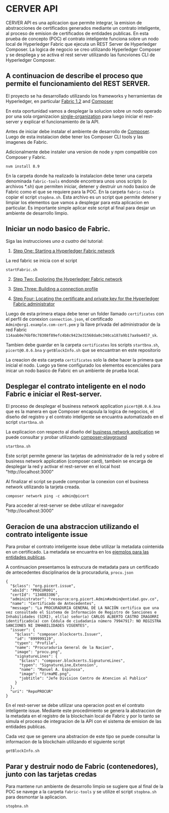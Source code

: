 # CERVER API

CERVER API es una aplicacion que permite integrar, la emision de abstracciones de certificados generados mediante un contrato inteligente, al proceso de emision de certificados de entidades publicas. En esta prueba de concepto (POC) el contrato inteligente funciona sobre un nodo local de Hyperledger Fabric que ejecuta un REST Server de Hyperledger Composer. La logica de negocio se creo utilizando Hyperledger Composer y se despliega y se activa el rest server utilizando las funcviones CLI de Hyperledger Composer. 

A continuacion de describe el proceso que permite el funcionamiento del REST SERVER.
-----
El proyecto se ha desarrollado utilizando los frameworks y herramientas de Hyperledger, en particular [Fabric 1.2](https://hyperledger-fabric.readthedocs.io/en/release-1.2/) and [Composer](https://hyperledger.github.io/composer/latest/introduction/introduction)  

En esta oportunidad vamos a desplegar la solucion sobre un nodo operado por una sola organizacion [single-organization](https://hyperledger.github.io/composer/latest/tutorials/deploy-to-fabric-single-org) para luego iniciar el rest-server y explicar el funcionamiento de la API.

Antes de iniciar debe instalar el ambiente de desarrollo de [Composer](https://hyperledger.github.io/composer/latest/installing/development-tools). Luego de esta instalacion debe tener los Composer CLI tools y las imagenes de Fabric.

Adicionalmente debe instaler una version de node y npm compatible con Composer y Fabric.
`````
nvm install 8.9
`````
En la carpeta donde ha realizado la instalacion debe tener una carpeta denominada `fabric-tools` endonde encontrara unos unos scripts (o archivos *.sh) que permiten iniciar, detener y destruir un nodo basico de Fabric como el que se requiere para la POC. En la carpeta `fabric-tools` copiar el script `stopbna.sh`. Esta archivo es un script que permite detener y limpiar los elementos que vamos a desplegar para esta aplicacion en particular. Es importante simple aplicar este script al final para desjar un ambiente de desarrollo limpio.

## Iniciar un nodo basico de Fabric.

Siga las instrucciones *uno a cuatro* del tutorial: 

1. [Step One: Starting a Hyperledger Fabric network](https://hyperledger.github.io/composer/latest/tutorials/deploy-to-fabric-single-org)

La red fabric se inicia con el script 

`````
startFabric.sh
`````

2. [Step Two: Exploring the Hyperledger Fabric network](https://hyperledger.github.io/composer/latest/tutorials/deploy-to-fabric-single-org)

3. [Step Three: Building a connection profile](https://hyperledger.github.io/composer/latest/tutorials/deploy-to-fabric-single-org)

4. [Step Four: Locating the certificate and private key for the Hyperledger Fabric administrator](https://hyperledger.github.io/composer/latest/tutorials/deploy-to-fabric-single-org)

Luego de esta primera etapa debe tener un folder llamado `certificates` con el perfil de conexion `connection.json`, el certificado `Admin@org1.example.com-cert.pem` y la llave privada del administrador de la red Fabric `114aab0e76bf0c78308f89efc4b8c9423e31568da0c340ca187a9b17aa9a4457_sk`.

Tambien debe guardar en la carpeta `certificates` los scripts `startbna.sh`, `picert@0.0.6.bna` y `getBlockInfo.sh` que se encuantran en este repositorio

La creacion de esta carpeta `certificates` solo la debe hacer la primera que inicial el nodo. Luego ya tiene configurado los elementos escenciales para inicar un nodo basico de Fabric en un ambiente de prueba local.

## Desplegar el contrato inteligente en el nodo Fabric e iniciar el Rest-server.

El proceso de desplegar el business network application `picert@0.0.6.bna` que es la manera en que Composer encapsula la logica de negocios, el diseño del registro y el contrato inteligente se encuantra automatizado en el script `startbna.sh`

La explicacion con respecto al diseño del [business network application](https://github.com/linkingdatasas/CERVER/tree/master/API/BusinessNetworkApp) se puede consultar y probar utilizando [composer-playground](https://composer-playground.mybluemix.net)

`````
startbna.sh
`````
Este script permite generar las tarjetas de administrador de la red y sobre el business network application  (composer card), tambein se encarga de desplegar la red y activar el rest-server en el local host "http://localhost:3000"

Al finalizar el script se puede comprobar la conexion con el business network utilizando la tarjeta creada.

`````
composer network ping -c admin@picert
`````
Para acceder al rest-server se debe utilizar el navegador "http://localhost:3000"

## Geracion de una abstraccion utilizando el contrato inteligente issue

Para probar el contrato inteligente issue debe utilizar la metadata cointenida en un certificado. La metadata se encuantra en los [ejemplos para las entidades publicas](https://github.com/linkingdatasas/CERVER/tree/master/Verificador/JSONEx).

A continuacion presentamos la estrucura de metadata para un certificado de antecedentes disciplinarios de la procuraduria, `procu.json`

```
{
  "$class": "org.picert.issue",
  "absId": "PROCUR001",
  "certId": "134083306",
  "administrator": "resource:org.picert.Admin#admin@entidad.gov.co",
  "name": "Certificado de Antecedentes",
  "message": "La PROCURADURIA GENERAL DE LA NACIÓN certifica que una vez consultado el Sistema de Información de Registro de Sanciones e Inhabilidades (SIRI), el(la) señor(a) CARLOS ALBERTO CASTRO IRAGORRI identificado(a) con Cédula de ciudadanía número 79947917: NO REGISTRA SANCIONES NI INHABILIDADES VIGENTES",
  "issuer": {
    "$class": "composer.blockcerts.Issuer",
    "id": "899999119",
    "typen": "Profile",
    "name": "Procuraduria General de la Nacion",
    "image": "procu.png",
    "signatureLines": {
      "$class": "composer.blockcerts.SignatureLines",
      "typen": "SignatureLine,Extension",
      "name": "Manuel A. Espinosa",
      "image": "firmaME.png",
      "jobtitle": "Jefe Division Centro de Atencion al Publico"
    }
  },
  "uri": "RepoPROCUR"
}
```

En el rest-server se debe utilizar una operacion post en el contrato inteligente issue. Mediante este procedimiento se genera la abstraccion de la metadata en el registro de la blockchain local de Fabric y por lo tanto se simula el proceso de integracion de la API con el sistema de emision de las entidades publicas.

Cada vez que se genere una abstracion de este tipo se puede consultar la informacion de la blockchain utilizando el siguiente script

`````
getBlockInfo.sh
`````
## Parar y destruir nodo de Fabric (contenedores), junto con las tarjetas credas

Para mantene run ambiente de desarrollo limpio se sugiere que al final de la POC se navege a la carpeta `fabric-tools` y se utilize el script 
`stopbna.sh` para desmontar la aplicacion.

`````
stopbna.sh
`````